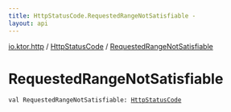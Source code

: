```yaml
---
title: HttpStatusCode.RequestedRangeNotSatisfiable - 
layout: api
---
```


<div class='api-docs-breadcrumbs'><a href="../index.html">io.ktor.http</a> / <a href="index.html">HttpStatusCode</a> / <a href="./-requested-range-not-satisfiable.html">RequestedRangeNotSatisfiable</a></div>

# RequestedRangeNotSatisfiable

<div class="signature"><code><span class="keyword">val </span><span class="identifier">RequestedRangeNotSatisfiable</span><span class="symbol">: </span><a href="index.html"><span class="identifier">HttpStatusCode</span></a></code></div>
